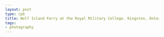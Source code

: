 ```yaml
---
layout: post
type: cpb
title: Wolf Island Ferry at the Royal Military College. Kingston, Ontario, Canada.
tags:
- photography
---
```

